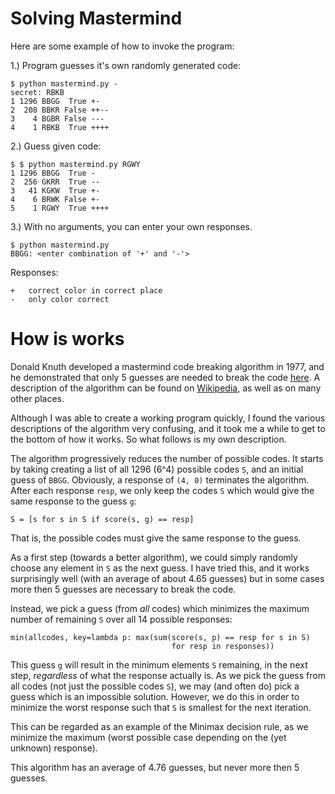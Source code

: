 # Solving Mastermind

Here are some example of how to invoke the program:

1.) Program guesses it's own randomly generated code:

    $ python mastermind.py -
    secret: RBKB
    1 1296 BBGG  True +-
    2  208 BBKR False ++--
    3    4 BGBR False ---
    4    1 RBKB  True ++++

2.) Guess given code:

    $ $ python mastermind.py RGWY
    1 1296 BBGG  True -
    2  256 GKRR  True --
    3   41 KGKW  True +-
    4    6 BRWK False +-
    5    1 RGWY  True ++++

3.) With no arguments, you can enter your own responses.

    $ python mastermind.py
    BBGG: <enter combination of '+' and '-'>

Responses:

    +   correct color in correct place
    -   only color correct


# How is works

Donald Knuth developed a mastermind code breaking algorithm in 1977, and he
demonstrated that only 5 guesses are needed to break the code [here](https://www.cs.uni.edu/~wallingf/teaching/cs3530/resources/knuth-mastermind.pdf).
A description of the algorithm can be found on [Wikipedia](https://en.wikipedia.org/wiki/Mastermind_(board_game)#Worst_case:_Five-guess_algorithm), as well as on many other places.

Although I was able to create a working program quickly, I found the various
descriptions of the algorithm very confusing, and it took me a while to get
to the bottom of how it works.   So what follows is my own description.

The algorithm progressively reduces the number of possible codes.
It starts by taking creating a list of all 1296 (6^4) possible codes `S`,
and an initial guess of `BBGG`.
Obviously, a response of `(4, 0)` terminates the algorithm.
After each response `resp`, we only keep the codes `S` which would give the
same response to the guess `g`:

    S = [s for s in S if score(s, g) == resp]

That is, the possible codes must give the same response to the guess.

As a first step (towards a better algorithm), we could simply randomly choose
any element in `S` as the next guess.  I have tried this, and it works
surprisingly well (with an average of about 4.65 guesses) but in some cases
more then 5 guesses are necessary to break the code.

Instead, we pick a guess (from *all* codes) which minimizes the
maximum number of remaining `S` over all 14 possible responses:

    min(allcodes, key=lambda p: max(sum(score(s, p) == resp for s in S)
                                        for resp in responses))

This guess `g` will result in the minimum elements `S` remaining, in the
next step, *regardless* of what the response actually is.
As we pick the guess from all codes (not just the possible codes `S`),
we may (and often do) pick a guess which is an impossible solution.
However, we do this in order to minimize the worst response such that `S` is
smallest for the next iteration.

This can be regarded as an example of the Minimax decision rule, as we
minimize the maximum (worst possible case depending on the (yet unknown)
response).

This algorithm has an average of 4.76 guesses, but never more then 5 guesses.
